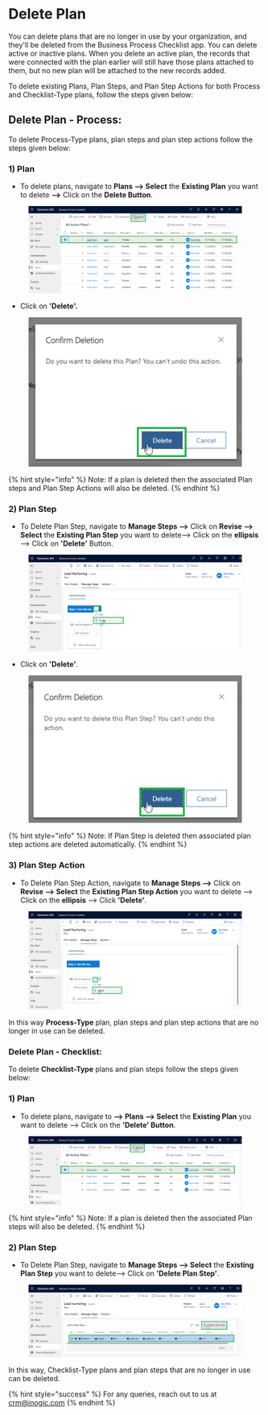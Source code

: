 # Delete Plan

You can delete plans that are no longer in use by your organization, and they'll be deleted from the Business Process Checklist app. You can delete active or inactive plans. When you delete an active plan, the records that were connected with the plan earlier will still have those plans attached to them, but no new plan will be attached to the new records added.

To delete existing Plans, Plan Steps, and Plan Step Actions for both Process and Checklist-Type plans, follow the steps given below:

## Delete Plan - Process:

To delete Process-Type plans, plan steps and plan step actions follow the steps given below:

### 1) Plan

* To delete plans, navigate to **Plans --> Select** the **Existing Plan** you want to delete **-->** Click on the **Delete Button**.

<figure><img src="../../../.gitbook/assets/Delete plan_1.png" alt=""><figcaption></figcaption></figure>

* Click on **'Delete'.**

<figure><img src="../../../.gitbook/assets/Delete plan_2.png" alt=""><figcaption></figcaption></figure>

{% hint style="info" %}
Note: If a plan is deleted then the associated Plan steps and Plan Step Actions will also be deleted.
{% endhint %}

### 2) Plan Step

* To Delete Plan Step, navigate to **Manage Steps -->**  Click on **Revise --> Select** the **Existing Plan Step** you want to delete-->  Click on the **ellipsis** --> Click on **'Delete'** Button.

<figure><img src="../../../.gitbook/assets/delete plan step _1 (1).png" alt=""><figcaption></figcaption></figure>

* &#x20;Click on **'Delete'**.

<figure><img src="../../../.gitbook/assets/delete plan step _2.png" alt=""><figcaption></figcaption></figure>

{% hint style="info" %}
Note: If Plan Step is deleted then associated plan step actions are deleted automatically.
{% endhint %}

### 3) Plan Step Action

* To Delete Plan Step Action, navigate to **Manage Steps -->**  Click on **Revise --> Select** the **Existing Plan Step Action** you want to delete --> Click on the **ellipsis** --> Click **'Delete'**.

<figure><img src="../../../.gitbook/assets/Delete plan step action_1.png" alt=""><figcaption></figcaption></figure>

In this way **Process-Type** plan, plan steps and plan step actions that are no longer in use can be deleted.

### Delete Plan - Checklist:

To delete **Checklist-Type** plans and plan steps follow the steps given below:

### 1) Plan

* To delete plans, navigate to **--> Plans --> Select** the **Existing Plan** you want to delete --> Click on the **'Delete' Button**.

<figure><img src="../../../.gitbook/assets/delete plan_1.png" alt=""><figcaption></figcaption></figure>

{% hint style="info" %}
Note: If a plan is deleted then the associated Plan steps will also be deleted.
{% endhint %}

### 2) Plan Step&#x20;

* To Delete Plan Step, navigate to **Manage Steps --> Select** the **Existing Plan Step** you want to delete--> Click on **'Delete Plan Step'**.

<figure><img src="../../../.gitbook/assets/delete plan step_1.png" alt=""><figcaption></figcaption></figure>

In this way, Checklist-Type plans and plan steps that are no longer in use can be deleted.

{% hint style="success" %}
For any queries, reach out to us at [crm@inogic.com](mailto:crm@inogic.com)
{% endhint %}
